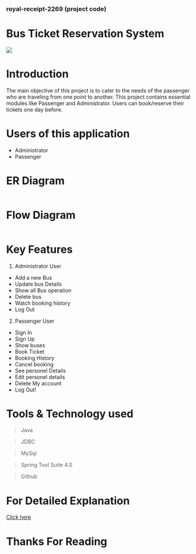 ### royal-receipt-2269 (project code)
# Bus Ticket Reservation System


<img src="https://www.travelopro.com/public/images/contents/Bus-Reservation-System1.jpg" >


# Introduction

The main objective of this project is to cater to the needs of the passenger who are
traveling from one point to another. This project contains essential modules like
Passenger and Administrator. Users can book/reserve their tickets one day before.

# Users of this application

- Administrator
- Passenger

# ER Diagram

<img src="https://www.linkpicture.com/q/Redbus_1.png" alt="">

# Flow Diagram

<img src="https://www.linkpicture.com/q/flowDiagram.png" alt="">

# Key Features

1. Administrator User
-  Add a new Bus        
-  Update bus Details    
-  Show all Bus operation      
-  Delete bus     
-  Watch booking history    
-  Log Out 

2. Passenger User
-  Sign In
-  Sign Up
-  Show buses            
-  Book Ticket             
-  Booking History          
-  Cancel booking          
-  See personel Details    
-  Edit personel details   
-  Delete My account       
-  Log Out!

# Tools & Technology used

> Java

> JDBC

> MySql

> Spring Tool Suite 4.0

> Github

# For Detailed Explanation

<a href="https://drive.google.com/file/d/1MZrkSJZufL4ewJXoQzmdEP44kPxNruy_/view?usp=sharing" >Click here</a>

# Thanks For Reading
